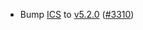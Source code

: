 - Bump [ICS](https://github.com/cosmos/interchain-security) to
    [v5.2.0](https://github.com/cosmos/interchain-security/releases/tag/v5.2.0)
    ([\#3310](https://github.com/cosmos/gaia/pull/3310))
